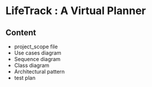 # LifeTrack : A Virtual Planner

## Content

* project_scope file
* Use cases diagram
* Sequence diagram
* Class diagram
* Architectural pattern
* test plan 
